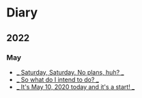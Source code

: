 # Diary

## 2022

### May

- [_ Saturday, Saturday. No plans, huh? _](2022-05-14.md)
- [_ So what do I intend to do? _](2022-05-11.md)
- [_ It's May 10, 2020 today and it's a start! _](2022-05-10.md)
